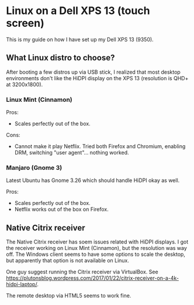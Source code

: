 # Linux on a Dell XPS 13 (touch screen)

This is my guide on how I have set up my Dell XPS 13 (9350).

## What Linux distro to choose?

After booting a few distros up via USB stick, I realized that most desktop environments don't like the HiDPI display on the XPS 13 (resolution is QHD+ at 3200x1800).

### Linux Mint (Cinnamon)

Pros:
* Scales perfectly out of the box.

Cons:
* Cannot make it play Netflix. Tried both Firefox and Chromium, enabling DRM, switching "user agent"... nothing worked.

### Manjaro (Gnome 3)

Latest Ubuntu has Gnome 3.26 which should handle HiDPI okay as well.

Pros:
* Scales perfectly out of the box.
* Netflix works out of the box on Firefox.


## Native Citrix receiver

The Native Citrix receiver has soem issues related with HiDPI displays. I got the receiver working on Linux Mint (Cinnamon), but the resolution was way off. The Windows client seems to have some options to scale the desktop, but apparently that option is not available on Linux.

One guy suggest running the Citrix receiver via VirtualBox. See https://plutonsblog.wordpress.com/2017/01/22/citrix-receiver-on-a-4k-hidpi-laptop/.

The remote desktop via HTML5 seems to work fine.
